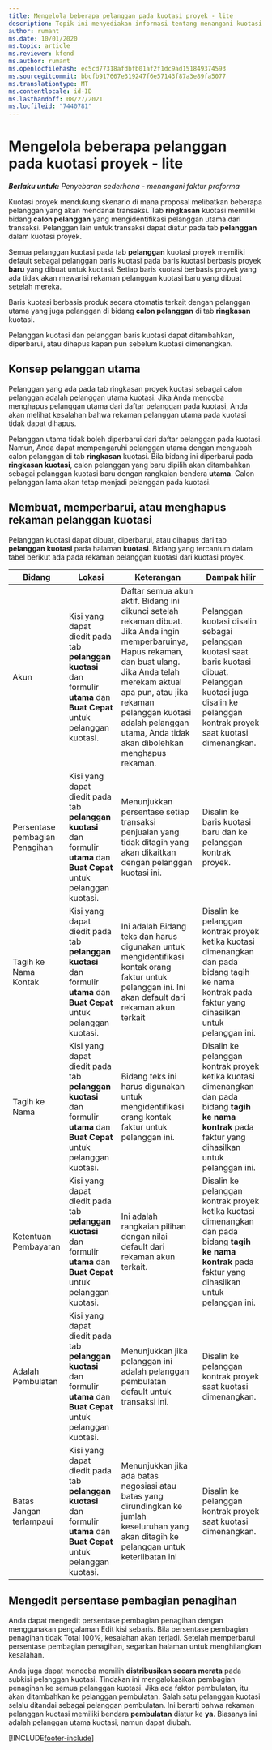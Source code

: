 ```yaml
---
title: Mengelola beberapa pelanggan pada kuotasi proyek - lite
description: Topik ini menyediakan informasi tentang menangani kuotasi dengan beberapa pelanggan yang akan mendanai proyek. (Sales)
author: rumant
ms.date: 10/01/2020
ms.topic: article
ms.reviewer: kfend
ms.author: rumant
ms.openlocfilehash: ec5cd77318afdbfb01af2f1dc9ad151849374593
ms.sourcegitcommit: bbcfb917667e319247f6e57143f87a3e89fa5077
ms.translationtype: MT
ms.contentlocale: id-ID
ms.lasthandoff: 08/27/2021
ms.locfileid: "7440781"
---
```

# <a name="manage-multiple-customers-on-project-quotes---lite"></a>Mengelola beberapa pelanggan pada kuotasi proyek - lite

_**Berlaku untuk:** Penyebaran sederhana - menangani faktur proforma_

Kuotasi proyek mendukung skenario di mana proposal melibatkan beberapa pelanggan yang akan mendanai transaksi. Tab **ringkasan** kuotasi memiliki bidang **calon pelanggan** yang mengidentifikasi pelanggan utama dari transaksi. Pelanggan lain untuk transaksi dapat diatur pada tab **pelanggan** dalam kuotasi proyek.

Semua pelanggan kuotasi pada tab **pelanggan** kuotasi proyek memiliki default sebagai pelanggan baris kuotasi pada baris kuotasi berbasis proyek **baru** yang dibuat untuk kuotasi. Setiap baris kuotasi berbasis proyek yang ada tidak akan mewarisi rekaman pelanggan kuotasi baru yang dibuat setelah mereka.

Baris kuotasi berbasis produk secara otomatis terkait dengan pelanggan utama yang juga pelanggan di bidang **calon pelanggan** di tab **ringkasan** kuotasi.

Pelanggan kuotasi dan pelanggan baris kuotasi dapat ditambahkan, diperbarui, atau dihapus kapan pun sebelum kuotasi dimenangkan.

## <a name="concept-of-a-primary-customer"></a>Konsep pelanggan utama

Pelanggan yang ada pada tab ringkasan proyek kuotasi sebagai calon pelanggan adalah pelanggan utama kuotasi. Jika Anda mencoba menghapus pelanggan utama dari daftar pelanggan pada kuotasi, Anda akan melihat kesalahan bahwa rekaman pelanggan utama pada kuotasi tidak dapat dihapus.

Pelanggan utama tidak boleh diperbarui dari daftar pelanggan pada kuotasi. Namun, Anda dapat mempengaruhi pelanggan utama dengan mengubah calon pelanggan di tab **ringkasan** kuotasi. Bila bidang ini diperbarui pada **ringkasan kuotasi**, calon pelanggan yang baru dipilih akan ditambahkan sebagai pelanggan kuotasi baru dengan rangkaian bendera **utama**. Calon pelanggan lama akan tetap menjadi pelanggan pada kuotasi.

## <a name="create-update-or-delete-a-quote-customer-record"></a>Membuat, memperbarui, atau menghapus rekaman pelanggan kuotasi

Pelanggan kuotasi dapat dibuat, diperbarui, atau dihapus dari tab **pelanggan kuotasi** pada halaman **kuotasi**. Bidang yang tercantum dalam tabel berikut ada pada rekaman pelanggan kuotasi dari kuotasi proyek.

| **Bidang** | **Lokasi** | **Keterangan** | **Dampak hilir** |
| --- | --- | --- | --- |
| Akun | Kisi yang dapat diedit pada tab **pelanggan kuotasi** dan formulir **utama** dan **Buat Cepat** untuk pelanggan kuotasi. | Daftar semua akun aktif. Bidang ini dikunci setelah rekaman dibuat. Jika Anda ingin memperbaruinya, Hapus rekaman, dan buat ulang. Jika Anda telah merekam aktual apa pun, atau jika rekaman pelanggan kuotasi adalah pelanggan utama, Anda tidak akan dibolehkan menghapus rekaman. | Pelanggan kuotasi disalin sebagai pelanggan kuotasi saat baris kuotasi dibuat. Pelanggan kuotasi juga disalin ke pelanggan kontrak proyek saat kuotasi dimenangkan. |
| Persentase pembagian Penagihan | Kisi yang dapat diedit pada tab **pelanggan kuotasi** dan formulir **utama** dan **Buat Cepat** untuk pelanggan kuotasi. | Menunjukkan persentase setiap transaksi penjualan yang tidak ditagih yang akan dikaitkan dengan pelanggan kuotasi ini. | Disalin ke baris kuotasi baru dan ke pelanggan kontrak proyek. |
| Tagih ke Nama Kontak | Kisi yang dapat diedit pada tab **pelanggan kuotasi** dan formulir **utama** dan **Buat Cepat** untuk pelanggan kuotasi. | Ini adalah Bidang teks dan harus digunakan untuk mengidentifikasi kontak orang faktur untuk pelanggan ini. Ini akan default dari rekaman akun terkait | Disalin ke pelanggan kontrak proyek ketika kuotasi dimenangkan dan pada bidang tagih ke nama kontrak pada faktur yang dihasilkan untuk pelanggan ini. |
| Tagih ke Nama | Kisi yang dapat diedit pada tab **pelanggan kuotasi** dan formulir **utama** dan **Buat Cepat** untuk pelanggan kuotasi. | Bidang teks ini harus digunakan untuk mengidentifikasi orang kontak faktur untuk pelanggan ini. | Disalin ke pelanggan kontrak proyek ketika kuotasi dimenangkan dan pada bidang **tagih ke nama kontrak** pada faktur yang dihasilkan untuk pelanggan ini. |
| Ketentuan Pembayaran | Kisi yang dapat diedit pada tab **pelanggan kuotasi** dan formulir **utama** dan **Buat Cepat** untuk pelanggan kuotasi. | Ini adalah rangkaian pilihan dengan nilai default dari rekaman akun terkait. | Disalin ke pelanggan kontrak proyek ketika kuotasi dimenangkan dan pada bidang **tagih ke nama kontrak** pada faktur yang dihasilkan untuk pelanggan ini. |
| Adalah Pembulatan | Kisi yang dapat diedit pada tab **pelanggan kuotasi** dan formulir **utama** dan **Buat Cepat** untuk pelanggan kuotasi. | Menunjukkan jika pelanggan ini adalah pelanggan pembulatan default untuk transaksi ini. | Disalin ke pelanggan kontrak proyek saat kuotasi dimenangkan. |
| Batas Jangan terlampaui | Kisi yang dapat diedit pada tab **pelanggan kuotasi** dan formulir **utama** dan **Buat Cepat** untuk pelanggan kuotasi. | Menunjukkan jika ada batas negosiasi atau batas yang dirundingkan ke jumlah keseluruhan yang akan ditagih ke pelanggan untuk keterlibatan ini | Disalin ke pelanggan kontrak proyek saat kuotasi dimenangkan. |

## <a name="editing-billing-split-percentages"></a>Mengedit persentase pembagian penagihan

Anda dapat mengedit persentase pembagian penagihan dengan menggunakan pengalaman Edit kisi sebaris. Bila persentase pembagian penagihan tidak Total 100%, kesalahan akan terjadi. Setelah memperbarui persentase pembagian penagihan, segarkan halaman untuk menghilangkan kesalahan.

Anda juga dapat mencoba memilih **distribusikan secara merata** pada subkisi pelanggan kuotasi. Tindakan ini mengalokasikan pembagian penagihan ke semua pelanggan kuotasi. Jika ada faktor pembulatan, itu akan ditambahkan ke pelanggan pembulatan. Salah satu pelanggan kuotasi selalu ditandai sebagai pelanggan pembulatan. Ini berarti bahwa rekaman pelanggan kuotasi memiliki bendara **pembulatan** diatur ke **ya**. Biasanya ini adalah pelanggan utama kuotasi, namun dapat diubah.


[!INCLUDE[footer-include](../../includes/footer-banner.md)]
